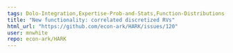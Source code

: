 ```yaml
---
tags: Dolo-Integration,Expertise-Prob-and-Stats,Function-Distributions,help-wanted
title: "New functionality: correlated discretized RVs"
html_url: "https://github.com/econ-ark/HARK/issues/120"
user: mnwhite
repo: econ-ark/HARK
---
```


